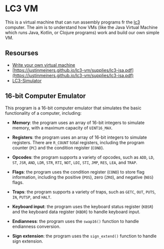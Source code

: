 # LC3 VM

This is a virtual machine that can run assembly programs fr the [lc3](https://en.wikipedia.org/wiki/Little_Computer_3)  computer. The aim is to understand how VMs (like the Java Virtual Machine which runs Java, Kotlin, or Clojure programs) work and build our own simple VM.

## Resourses
* [Write your own virtual machine](https://www.jmeiners.com/lc3-vm/)
* [https://justinmeiners.github.io/lc3-vm/supplies/lc3-isa.pdf](https://justinmeiners.github.io/lc3-vm/supplies/lc3-isa.pdf)
* [LC3-Simulator](https://wchargin.com/lc3web/)

## 16-bit Computer Emulator

This program is a 16-bit computer emulator that simulates the basic functionality of a computer, including:

- **Memory**: the program uses an array of 16-bit integers to simulate memory, with a maximum capacity of `UINT16_MAX`.

- **Registers**: the program uses an array of 16-bit integers to simulate registers. There are `R_COUNT` total registers, including the program counter (`PC`) and the condition register (`COND`).

- **Opcodes**: the program supports a variety of opcodes, such as `ADD`, `LD`, `ST`, `JSR`, `AND`, `LDR`, `STR`, `RTI`, `NOT`, `LDI`, `STI`, `JMP`, `RES`, `LEA`, and `TRAP`.

- **Flags**: the program uses the condition register (`COND`) to store flag information, including the positive (`POS`), zero (`ZRO`), and negative (`NEG`) flags.

- **Traps**: the program supports a variety of traps, such as `GETC`, `OUT`, `PUTS`, `IN`, `PUTSP`, and `HALT`.

- **Keyboard input**: the program uses the keyboard status register (`KBSR`) and the keyboard data register (`KBDR`) to handle keyboard input.

- **Endianness**: the program uses the `swap16()` function to handle endianness conversion.

- **Sign extension**: the program uses the `sign_extend()` function to handle sign extension.

